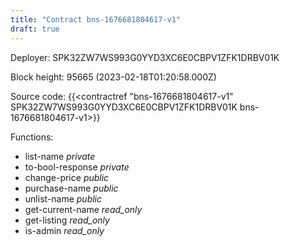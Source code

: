 ```yaml
---
title: "Contract bns-1676681804617-v1"
draft: true
---
```

Deployer: SPK32ZW7WS993G0YYD3XC6E0CBPV1ZFK1DRBV01K


 



Block height: 95665 (2023-02-18T01:20:58.000Z)

Source code: {{<contractref "bns-1676681804617-v1" SPK32ZW7WS993G0YYD3XC6E0CBPV1ZFK1DRBV01K bns-1676681804617-v1>}}

Functions:

* list-name _private_
* to-bool-response _private_
* change-price _public_
* purchase-name _public_
* unlist-name _public_
* get-current-name _read_only_
* get-listing _read_only_
* is-admin _read_only_
